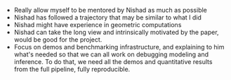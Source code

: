 
* Really allow myself to be mentored by Nishad as much as possible
* Nishad has followed a trajectory that may be similar to what I did
* Nishad might have experience in geometric computations
* Nishad can take the long view and intrinsically motivated by the paper, would
  be good for the project.
* Focus on demos and benchmarking infrastructure, and explaining to him what's
  needed so that we can all work on debugging modeling and inference. To do
  that, we need all the demos and quantitative results from the full pipeline,
  fully reproducible.

